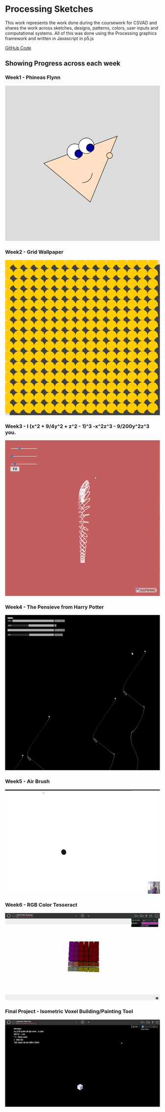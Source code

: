 # Processing Sketches

This work represents the work done during the coursework for CSVAD and shares the work across sketches, designs, patterns, colors, user inputs and computational systems. All of this was done using the Processing graphics framework and written in Javascript in p5.js

[GitHub Code](https://github.com/CSVADW21/suriya) <br />

## Showing Progress across each week

### Week1 - Phineas Flynn
![Phineas Flynn in Processing](../images/csvad/Re-sized/Phineas_Flynn-resized.png)

### Week2 - Grid Wallpaper
![Grid Wallpaper](../images/csvad/Re-sized/uniform_grid_circles_1200-rezied.png)

### Week3 - I (x^2 + 9/4y^2 + z^2 - 1)^3 -x^2z^3 - 9/200y^2z^3 you.
<!--- ![Parametric Heart](../images/csvad/Re-sized/parametric-heart-resized.gif) -->
<img src="../images/csvad/Re-sized/parametric-heart-resized.gif">

### Week4 - The Pensieve from Harry Potter
<!--- ![Simplex Fluid](../images/csvad/Re-sized/simplex-resized.gif) -->
<img src="../images/csvad/Re-sized/simplex-resized.gif">

### Week5 - Air Brush
<!--- ![Air Brush](../images/csvad/Re-sized/airbrush-resized.gif) -->
<img src="../images/csvad/Re-sized/airbrush-resized.gif">

### Week6 - RGB Color Tesseract
<!--- ![RGB Color Picker](../images/csvad/Re-sized/color-picker-resized.gif) -->
<img src="../images/csvad/Re-sized/color-picker-resized.gif">

### Final Project - Isometric Voxel Building/Painting Tool
<!--- ![Voxel Painter](../images/csvad/Re-sized/isometricTool-resized.gif) -->
<img src="../images/csvad/Re-sized/isometricTool-resized.gif">
